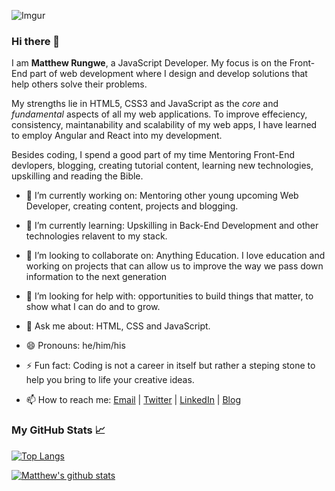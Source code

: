 ![Imgur](https://imgur.com/FWmNvWT.jpg)

### Hi there 👋

I am **Matthew Rungwe**, a JavaScript Developer. My focus is on the Front-End part of web development where I design and develop solutions that help others solve their problems. 

My strengths lie in HTML5, CSS3 and JavaScript as the *core* and *fundamental* aspects of all my web applications. To improve effeciency, consistency, maintanability and scalability of my web apps, I have learned to employ Angular and React into my development.

Besides coding, I spend a good part of my time Mentoring Front-End devlopers, blogging, creating tutorial content, learning new technologies, upskilling and reading the Bible.

- 🔭 I’m currently working on: Mentoring other young upcoming Web Developer, creating content, projects and blogging.

- 🌱 I’m currently learning: Upskilling in Back-End Development and other technologies relavent to my stack.

- 👯 I’m looking to collaborate on: Anything Education. I love education and working on projects that can allow us to improve the way we pass down information to the next generation

- 🤔 I’m looking for help with: opportunities to build things that matter, to show what I can do and to grow.

- 💬 Ask me about: HTML, CSS and JavaScript.

- 😄 Pronouns: he/him/his

- ⚡ Fun fact: Coding is not a career in itself but rather a steping stone to help you bring to life your creative ideas.

- 📫 How to reach me: [Email](mailto:matthewrungwe@gmail.com) | [Twitter](https://twitter.com/jerrytawana) | [LinkedIn](https://www.linkedin.com/in/matthew-rungwe-9b2168103/) | [Blog](https://dev.to/matthewrungwe)

### My GitHub Stats &#x1f4c8;

[![Top Langs](https://github-readme-stats.vercel.app/api/top-langs/?username=matthewrungwe&layout=compact&show_icons=true&theme=gruvbox)](https://github.com/matthewrungwe/github-readme-stats)

[![Matthew's github stats](https://github-readme-stats.vercel.app/api?username=matthewrungwe&show_icons=true&theme=gruvbox)](https://github.com/matthewrungwe/github-readme-stats)
